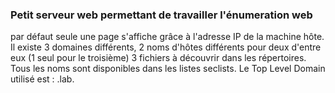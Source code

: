 ### Petit serveur web permettant de travailler l'énumeration web  
par défaut seule une page s'affiche grâce à l'adresse IP de la machine hôte.
Il existe 3 domaines différents, 2 noms d'hôtes différents pour deux d'entre eux (1 seul pour le troisième)
3 fichiers à découvrir dans les répertoires. Tous les noms sont disponibles dans les listes seclists.
Le Top Level Domain utilisé est : .lab.
